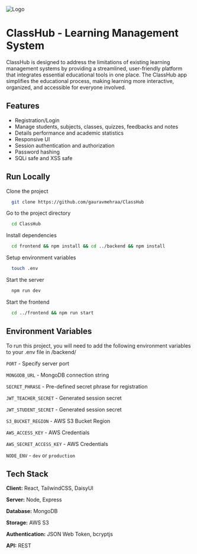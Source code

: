 
![Logo](https://i.imgur.com/IMr43ye.png)


# ClassHub - Learning Management System

ClassHub is designed to address the limitations of existing learning management systems by providing a streamlined, user-friendly platform that integrates essential educational tools in one place. The ClassHub app simplifies the educational process, making learning more interactive, organized, and accessible for everyone involved.


## Features

- Registration/Login
- Manage students, subjects, classes, quizzes, feedbacks and notes
- Details performance and academic statistics
- Responsive UI
- Session authentication and authorization
- Password hashing
- SQLi safe and XSS safe


## Run Locally

Clone the project

```bash
  git clone https://github.com/gauravmehraa/ClassHub
```

Go to the project directory

```bash
  cd ClassHub
```

Install dependencies

```bash
  cd frontend && npm install && cd ../backend && npm install
```

Setup environment variables

```bash
  touch .env
```

Start the server

```bash
  npm run dev
```

Start the frontend

```bash
  cd ../frontend && npm run start
```



## Environment Variables

To run this project, you will need to add the following environment variables to your .env file in /backend/

`PORT` - Specify server port

`MONGODB_URL` - MongoDB connection string

`SECRET_PHRASE` - Pre-defined secret phrase for registration

`JWT_TEACHER_SECRET` - Generated session secret

`JWT_STUDENT_SECRET` - Generated session secret

`S3_BUCKET_REGION` - AWS S3 Bucket Region

`AWS_ACCESS_KEY` - AWS Credentials

`AWS_SECRET_ACCESS_KEY` - AWS Credentials

`NODE_ENV` - `dev` or `production`


## Tech Stack


**Client:** React, TailwindCSS, DaisyUI

**Server:** Node, Express

**Database:** MongoDB

**Storage:** AWS S3

**Authentication:** JSON Web Token, bcryptjs

**API:** REST
